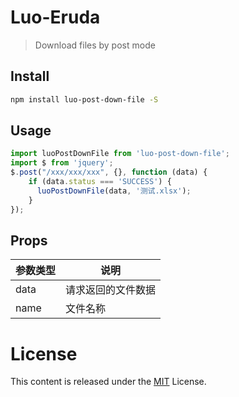 # Luo-Eruda

> Download files by post mode


## Install

```bash
npm install luo-post-down-file -S
```

## Usage

```js
import luoPostDownFile from 'luo-post-down-file';
import $ from 'jquery';
$.post("/xxx/xxx/xxx", {}, function (data) {
    if (data.status === 'SUCCESS') {
      luoPostDownFile(data, '测试.xlsx');
    }
});

```

## Props 

| 参数类型 | 说明 |
| ---------- | ----------- |
| data | 请求返回的文件数据 |
| name | 文件名称 |

# License

This content is released under the [MIT](http://opensource.org/licenses/MIT) License.
